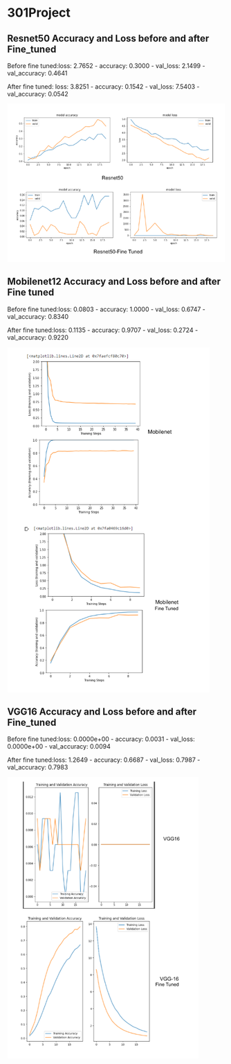 # 301Project
## Resnet50 Accuracy and Loss before and after Fine_tuned
Before fine tuned:loss: 2.7652 - accuracy: 0.3000 - val_loss: 2.1499 - val_accuracy: 0.4641


After fine tuned: loss: 3.8251 - accuracy: 0.1542 - val_loss: 7.5403 - val_accuracy: 0.0542


![Resnet50](Resnet.png)

## Mobilenet12 Accuracy and Loss before and after Fine tuned
Before fine tuned:loss: 0.0803 - accuracy: 1.0000 - val_loss: 0.6747 - val_accuracy: 0.8340 


After fine tuned:loss: 0.1135 - accuracy: 0.9707 - val_loss: 0.2724 - val_accuracy: 0.9220 

![Mobilenet12](Mobilenet.png)


## VGG16 Accuracy and Loss before and after Fine_tuned
Before fine tuned:loss: 0.0000e+00 - accuracy: 0.0031 - val_loss: 0.0000e+00 - val_accuracy: 0.0094


After fine tuned:loss: 1.2649 - accuracy: 0.6687 - val_loss: 0.7987 - val_accuracy: 0.7983


![VGG16](VGG16.png)
